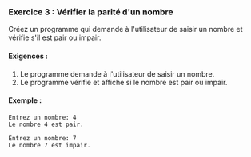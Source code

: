 ### Exercice 3 : Vérifier la parité d'un nombre
Créez un programme qui demande à l'utilisateur de saisir un nombre et vérifie s'il est pair ou impair.

#### Exigences :
1. Le programme demande à l'utilisateur de saisir un nombre.
2. Le programme vérifie et affiche si le nombre est pair ou impair.

#### Exemple :
```
Entrez un nombre: 4
Le nombre 4 est pair.

Entrez un nombre: 7
Le nombre 7 est impair.
```
